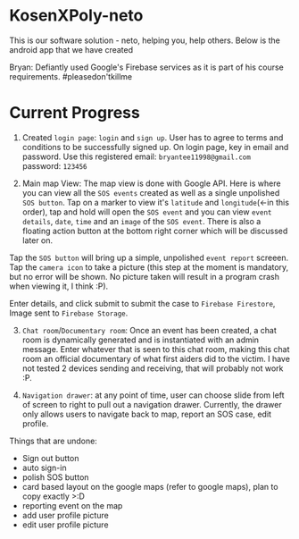 # KosenXPoly-neto
This is our software solution - neto, helping you, help others. Below is the android app that we have created

Bryan: Defiantly used Google's Firebase services as it is part of his course requirements. #pleasedon'tkillme



# Current Progress

1. Created ```login page```: ```login``` and ```sign up```. User has to agree to terms and conditions to be successfully signed up. On login page, key in email and password. Use this registered email: ```bryantee11998@gmail.com``` password: ```123456```

2. Main map View: The map view is done with Google API. Here is where you can view all the ```SOS events``` created as well as a single unpolished ```SOS button```. Tap on a marker to view it's ```latitude``` and ```longitude```(<-in this order), tap and hold will open the ```SOS event``` and you can view ```event details```, ```date```, ```time``` and an ```image``` of the ```SOS event```. There is also a floating action button at the bottom right corner which will be discussed later on.

Tap the ```SOS button``` will bring up a simple, unpolished ```event report``` screeen. Tap the ```camera icon``` to take a picture (this step at the moment is mandatory, but no error will be shown. No picture taken will result in a program crash when viewing it, I think :P). 

Enter details, and click submit to submit the case to ```Firebase Firestore```, Image sent to ```Firebase Storage```.

3. ```Chat room```/```Documentary room```: Once an event has been created, a chat room is dynamically generated and is instantiated with an admin message. Enter whatever that is seen to this chat room, making this chat room an official documentary of what first aiders did to the victim. I have not tested 2 devices sending and receiving, that will probably not work :P. 

4. ```Navigation drawer```: at any point of time, user can choose slide from left of screen to right to pull out a navigation drawer. Currently, the drawer only allows users to navigate back to map, report an SOS case, edit profile.

Things that are undone:

- Sign out button
- auto sign-in
- polish SOS button
- card based layout on the google maps (refer to google maps), plan to copy exactly >:D
- reporting event on the map
- add user profile picture
- edit user profile picture
